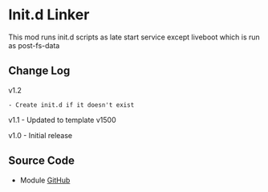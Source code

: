 # Init.d Linker
This mod runs init.d scripts as late start service except liveboot which is run as post-fs-data

## Change Log
v1.2

    - Create init.d if it doesn't exist

v1.1
    - Updated to template v1500

v1.0
    - Initial release

## Source Code
* Module [GitHub](https://github.com/therealahrion/Init.d-Linker)
